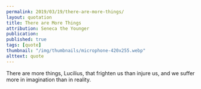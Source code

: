 ```yaml
---
permalink: 2019/03/19/there-are-more-things/
layout: quotation
title: There are More Things
attribution: Seneca the Younger
publication:
published: true
tags: [quote]
thumbnail: "/img/thumbnails/microphone-420x255.webp"
alttext: quote
---
```


There are more things, Lucilius, that frighten us than injure us,
and we suffer more in imagination than in reality.

